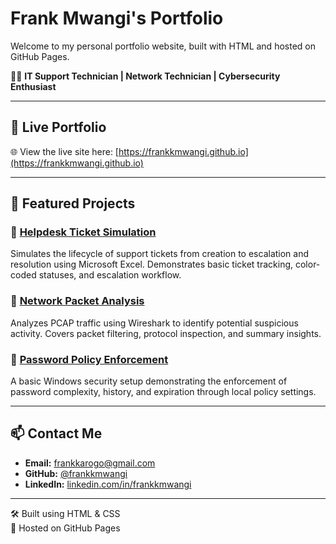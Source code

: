 # Frank Mwangi's Portfolio

Welcome to my personal portfolio website, built with HTML and hosted on GitHub Pages.

👨‍💻 **IT Support Technician | Network Technician | Cybersecurity Enthusiast**

---

## 🔗 Live Portfolio
🌐 View the live site here: [https://frankkmwangi.github.io](https://frankkmwangi.github.io)

---

## 📁 Featured Projects

### 🎫 [Helpdesk Ticket Simulation](https://frankkmwangi.github.io/helpdesk-ticket-simulation.html)
Simulates the lifecycle of support tickets from creation to escalation and resolution using Microsoft Excel. Demonstrates basic ticket tracking, color-coded statuses, and escalation workflow.

### 📡 [Network Packet Analysis](https://frankkmwangi.github.io/wireshark-analysis.html)
Analyzes PCAP traffic using Wireshark to identify potential suspicious activity. Covers packet filtering, protocol inspection, and summary insights.

### 🔐 [Password Policy Enforcement](https://frankkmwangi.github.io/password-policy-enforcement.html)
A basic Windows security setup demonstrating the enforcement of password complexity, history, and expiration through local policy settings.

---

## 📫 Contact Me

- **Email:** frankkarogo@gmail.com  
- **GitHub:** [@frankkmwangi](https://github.com/frankkmwangi)  
- **LinkedIn:** [linkedin.com/in/frankkmwangi](https://linkedin.com/in/frankkmwangi)  

---

🛠️ Built using HTML & CSS  
📍 Hosted on GitHub Pages
